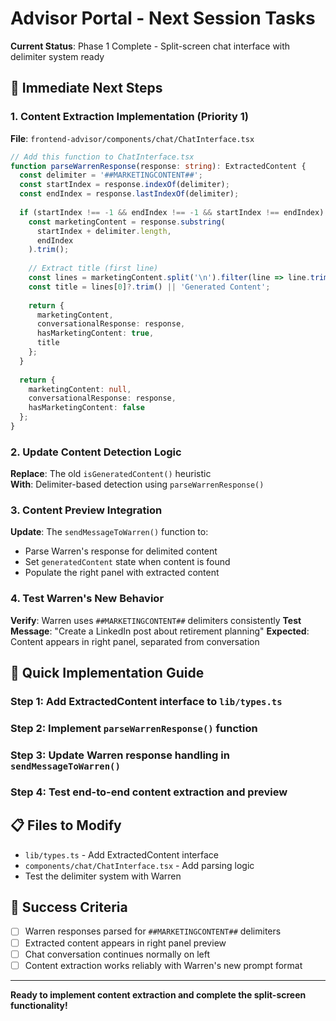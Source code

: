 # Advisor Portal - Next Session Tasks

**Current Status**: Phase 1 Complete - Split-screen chat interface with delimiter system ready

## 🎯 **Immediate Next Steps**

### **1. Content Extraction Implementation** (Priority 1)
**File**: `frontend-advisor/components/chat/ChatInterface.tsx`

```typescript
// Add this function to ChatInterface.tsx
function parseWarrenResponse(response: string): ExtractedContent {
  const delimiter = '##MARKETINGCONTENT##';
  const startIndex = response.indexOf(delimiter);
  const endIndex = response.lastIndexOf(delimiter);
  
  if (startIndex !== -1 && endIndex !== -1 && startIndex !== endIndex) {
    const marketingContent = response.substring(
      startIndex + delimiter.length, 
      endIndex
    ).trim();
    
    // Extract title (first line)
    const lines = marketingContent.split('\n').filter(line => line.trim());
    const title = lines[0]?.trim() || 'Generated Content';
    
    return {
      marketingContent,
      conversationalResponse: response,
      hasMarketingContent: true,
      title
    };
  }
  
  return {
    marketingContent: null,
    conversationalResponse: response,
    hasMarketingContent: false
  };
}
```

### **2. Update Content Detection Logic**
**Replace**: The old `isGeneratedContent()` heuristic  
**With**: Delimiter-based detection using `parseWarrenResponse()`

### **3. Content Preview Integration**
**Update**: The `sendMessageToWarren()` function to:
- Parse Warren's response for delimited content
- Set `generatedContent` state when content is found
- Populate the right panel with extracted content

### **4. Test Warren's New Behavior**
**Verify**: Warren uses `##MARKETINGCONTENT##` delimiters consistently
**Test Message**: "Create a LinkedIn post about retirement planning"
**Expected**: Content appears in right panel, separated from conversation

## 🔧 **Quick Implementation Guide**

### **Step 1**: Add ExtractedContent interface to `lib/types.ts`
### **Step 2**: Implement `parseWarrenResponse()` function 
### **Step 3**: Update Warren response handling in `sendMessageToWarren()`
### **Step 4**: Test end-to-end content extraction and preview

## 📋 **Files to Modify**
- `lib/types.ts` - Add ExtractedContent interface
- `components/chat/ChatInterface.tsx` - Add parsing logic
- Test the delimiter system with Warren

## 🎯 **Success Criteria**
- [ ] Warren responses parsed for `##MARKETINGCONTENT##` delimiters
- [ ] Extracted content appears in right panel preview
- [ ] Chat conversation continues normally on left
- [ ] Content extraction works reliably with Warren's new prompt format

---

**Ready to implement content extraction and complete the split-screen functionality!**
